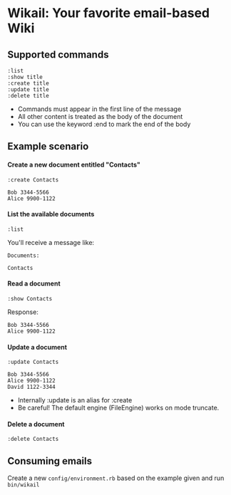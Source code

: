 # Wikail: Your favorite email-based Wiki

## Supported commands

    :list
    :show title
    :create title
    :update title
    :delete title

* Commands must appear in the first line of the message
* All other content is treated as the body of the document
* You can use the keyword :end to mark the end of the body

## Example scenario

#### Create a new document entitled "Contacts"

    :create Contacts

    Bob 3344-5566
    Alice 9900-1122

#### List the available documents

    :list

You'll receive a message like:

    Documents:

    Contacts

#### Read a document

    :show Contacts

Response:

    Bob 3344-5566
    Alice 9900-1122

#### Update a document

    :update Contacts

    Bob 3344-5566
    Alice 9900-1122
    David 1122-3344

* Internally :update is an alias for :create
* Be careful! The default engine (FileEngine) works on mode truncate.

#### Delete a document

    :delete Contacts

## Consuming emails

Create a new `config/environment.rb` based on the example given and run
`bin/wikail`
